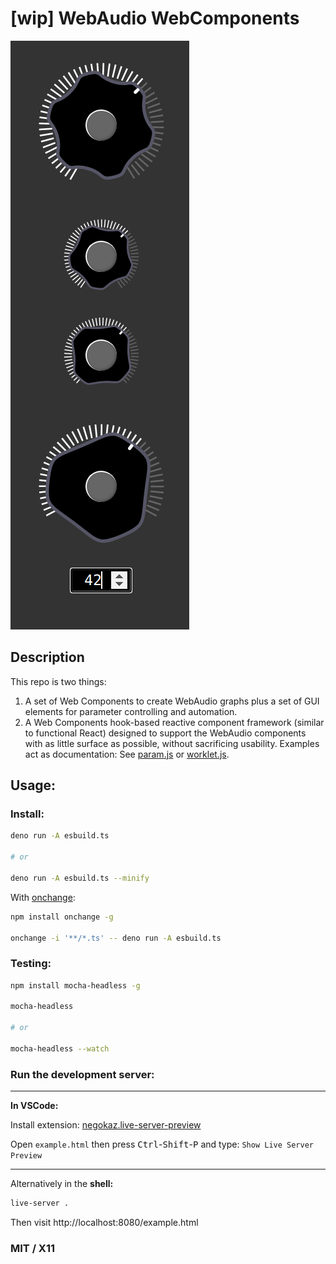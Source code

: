 # [wip] WebAudio WebComponents

![alt:knobs](./knobs.png)

## Description

This repo is two things:

1. A set of Web Components to create WebAudio graphs plus a set of GUI elements for parameter controlling and automation.
2. A Web Components hook-based reactive component framework (similar to functional React) designed to support the WebAudio components with as little surface as possible, without sacrificing usability.
Examples act as documentation: See [param.js](components/param.js) or [worklet.js](components/worklet.js).

## Usage:

### **Install:**

```sh
deno run -A esbuild.ts

# or

deno run -A esbuild.ts --minify
```

With [onchange](https://npmjs.org/package/onchange):

```sh
npm install onchange -g

onchange -i '**/*.ts' -- deno run -A esbuild.ts
```

### **Testing:**

```sh
npm install mocha-headless -g

mocha-headless

# or

mocha-headless --watch
```

### **Run the development server:**

---
**In VSCode:**

Install extension: [negokaz.live-server-preview](https://marketplace.visualstudio.com/items?itemName=negokaz.live-server-preview)

Open `example.html` then press <kbd>Ctrl</kbd>-<kbd>Shift</kbd>-<kbd>P</kbd> and type: `Show Live Server Preview`

---

Alternatively in the **shell:**

```sh
live-server .
```
Then visit http://localhost:8080/example.html

### MIT / X11
